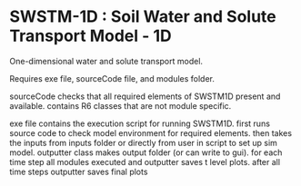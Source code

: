 # SWSTM-1D : Soil Water and Solute Transport Model - 1D
One-dimensional water and solute transport model. 

Requires exe file, sourceCode file, and modules folder.

sourceCode checks that all required elements of SWSTM1D present and available. contains R6 classes that are not module specific.

exe file contains the execution script for running SWSTM1D. first runs source code to check model environment for required elements. then takes the inputs from inputs folder or directly from user in script to set up sim model. outputter class makes output folder (or can write to gui). for each time step all modules executed and outputter saves t level plots. after all time steps outputter saves final plots

